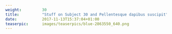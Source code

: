 ```yaml
---
weight:         30
title:          "Stuff on Subject 30 and Pellentesque dapibus suscipit"
date:           2017-11-13T15:37:04+01:00
teaserpic:      images/teaserpics/blue-2863550_640.png
---
```


